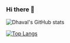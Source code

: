 ### Hi there 👋

<!--
**dhavalgajera/dhavalgajera** is a ✨ _special_ ✨ repository because its `README.md` (this file) appears on your GitHub profile.

Here are some ideas to get you started:

- 🔭 I’m currently working on ...
- 🌱 I’m currently learning ...
- 👯 I’m looking to collaborate on ...
- 🤔 I’m looking for help with ...
- 💬 Ask me about ...
- 📫 How to reach me: ...
- 😄 Pronouns: ...
- ⚡ Fun fact: ...
-->

![Dhaval's GitHub stats](https://github-readme-stats.vercel.app/api?username=dhavalgajera&count_private=true)

[![Top Langs](https://github-readme-stats.vercel.app/api/top-langs/?username=dhavalgajera&layout=compact)](https://github.com/anuraghazra/github-readme-stats)

